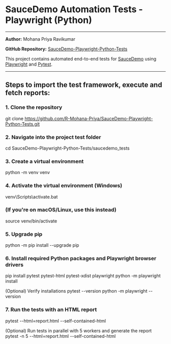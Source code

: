 # SauceDemo Automation Tests - Playwright (Python)

---

**Author:** Mohana Priya Ravikumar
  
**GitHub Repository:** [SauceDemo-Playwright-Python-Tests](https://github.com/R-Mohana-Priya/SauceDemo-Playwright-Python-Tests)

This project contains automated end-to-end tests for [SauceDemo](https://www.saucedemo.com/) using [Playwright](https://playwright.dev/python/) and [Pytest](https://docs.pytest.org/).

---

## Steps to import the test framework, execute and fetch reports:

### 1. Clone the repository
git clone https://github.com/R-Mohana-Priya/SauceDemo-Playwright-Python-Tests.git

### 2. Navigate into the project test folder
cd SauceDemo-Playwright-Python-Tests/saucedemo_tests

### 3. Create a virtual environment
python -m venv venv

### 4. Activate the virtual environment (Windows)
venv\Scripts\activate.bat

### (If you're on macOS/Linux, use this instead)
source venv/bin/activate

### 5. Upgrade pip
python -m pip install --upgrade pip

### 6. Install required Python packages and Playwright browser drivers
pip install pytest pytest-html pytest-xdist playwright
python -m playwright install

(Optional) Verify installations
pytest --version
python -m playwright --version

### 7. Run the tests with an HTML report
pytest --html=report.html --self-contained-html

(Optional) Run tests in parallel with 5 workers and generate the report
pytest -n 5 --html=report.html --self-contained-html


